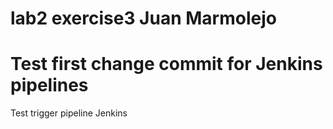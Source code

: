 # lab2 exercise3 Juan Marmolejo
# Test first change commit for Jenkins pipelines
Test trigger pipeline Jenkins
